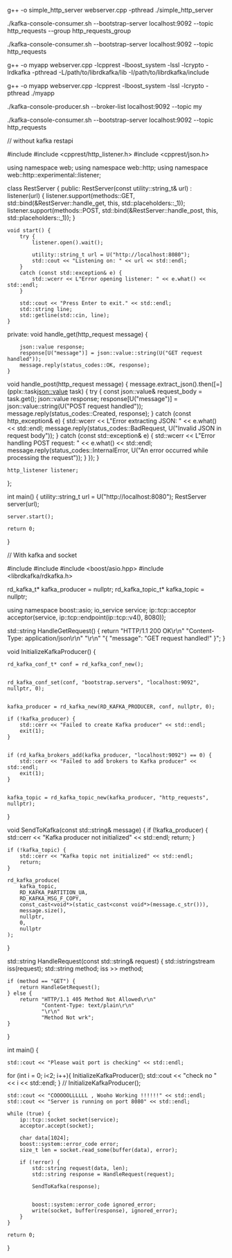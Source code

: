 g++ -o simple_http_server webserver.cpp -pthread
./simple_http_server

 ./kafka-console-consumer.sh --bootstrap-server localhost:9092 --topic http_requests --group http_requests_group


./kafka-console-consumer.sh --bootstrap-server localhost:9092 --topic http_requests

g++ -o myapp webserver.cpp -lcpprest -lboost_system -lssl -lcrypto -lrdkafka -pthread -L/path/to/librdkafka/lib -I/path/to/librdkafka/include


g++ -o myapp webserver.cpp -lcpprest -lboost_system -lssl -lcrypto -pthread
./myapp


./kafka-console-producer.sh --broker-list localhost:9092 --topic my

./kafka-console-consumer.sh --bootstrap-server localhost:9092 --topic http_requests


// without kafka restapi

#include <iostream>
#include <cpprest/http_listener.h>
#include <cpprest/json.h>

using namespace web;
using namespace web::http;
using namespace web::http::experimental::listener;

class RestServer {
public:
    RestServer(const utility::string_t& url)
        : listener(url) {
        listener.support(methods::GET, std::bind(&RestServer::handle_get, this, std::placeholders::_1));
        listener.support(methods::POST, std::bind(&RestServer::handle_post, this, std::placeholders::_1));
    }

    void start() {
        try {
            listener.open().wait();

            utility::string_t url = U("http://localhost:8080");
            std::cout << "Listening on: " << url << std::endl;
        }
        catch (const std::exception& e) {
            std::wcerr << L"Error opening listener: " << e.what() << std::endl;
        }

        std::cout << "Press Enter to exit." << std::endl;
        std::string line;
        std::getline(std::cin, line);
    }

private:
    void handle_get(http_request message) {

        json::value response;
        response[U("message")] = json::value::string(U("GET request handled"));
        message.reply(status_codes::OK, response);
    }

 void handle_post(http_request message) {
    message.extract_json().then([=](pplx::task<json::value> task) {
        try {
            const json::value& request_body = task.get();
            json::value response;
            response[U("message")] = json::value::string(U("POST request handled"));
            message.reply(status_codes::Created, response);
        } catch (const http_exception& e) {
            std::wcerr << L"Error extracting JSON: " << e.what() << std::endl;
            message.reply(status_codes::BadRequest, U("Invalid JSON in request body"));
        } catch (const std::exception& e) {
            std::wcerr << L"Error handling POST request: " << e.what() << std::endl;
            message.reply(status_codes::InternalError, U("An error occurred while processing the request"));
        }
    });
}

    http_listener listener;
};



int main() {
    utility::string_t url = U("http://localhost:8080");
    RestServer server(url);

    server.start();

    return 0;
}







// With kafka and socket  


#include <iostream>
#include <string>
#include <boost/asio.hpp>
#include <librdkafka/rdkafka.h>


rd_kafka_t* kafka_producer = nullptr;
rd_kafka_topic_t* kafka_topic = nullptr; 


using namespace boost::asio;
io_service service;
ip::tcp::acceptor acceptor(service, ip::tcp::endpoint(ip::tcp::v4(), 8080));

std::string HandleGetRequest() {
    return "HTTP/1.1 200 OK\r\n"
           "Content-Type: application/json\r\n"
           "\r\n"
           "{ \"message\": \"GET request handled!\" }";
}

void InitializeKafkaProducer() {
    
    rd_kafka_conf_t* conf = rd_kafka_conf_new();

    
    rd_kafka_conf_set(conf, "bootstrap.servers", "localhost:9092", nullptr, 0);

    
    kafka_producer = rd_kafka_new(RD_KAFKA_PRODUCER, conf, nullptr, 0);

    if (!kafka_producer) {
        std::cerr << "Failed to create Kafka producer" << std::endl;
        exit(1);
    }

    
    if (rd_kafka_brokers_add(kafka_producer, "localhost:9092") == 0) {
        std::cerr << "Failed to add brokers to Kafka producer" << std::endl;
        exit(1);
    }

    
    kafka_topic = rd_kafka_topic_new(kafka_producer, "http_requests", nullptr);
}

void SendToKafka(const std::string& message) {
    if (!kafka_producer) {
        std::cerr << "Kafka producer not initialized" << std::endl;
        return;
    }

    if (!kafka_topic) {
        std::cerr << "Kafka topic not initialized" << std::endl;
        return;
    }

    rd_kafka_produce(
        kafka_topic,
        RD_KAFKA_PARTITION_UA, 
        RD_KAFKA_MSG_F_COPY, 
        const_cast<void*>(static_cast<const void*>(message.c_str())), 
        message.size(), 
        nullptr, 
        0, 
        nullptr 
    );
}

std::string HandleRequest(const std::string& request) {
    std::istringstream iss(request);
    std::string method;
    iss >> method;

    if (method == "GET") {
        return HandleGetRequest();
    } else {
        return "HTTP/1.1 405 Method Not Allowed\r\n"
               "Content-Type: text/plain\r\n"
               "\r\n"
               "Method Not wrk";
    }
}

int main() {

    std::cout << "Please wait port is checking" << std::endl;
 
 for (int i = 0; i<2; i++){
        InitializeKafkaProducer();
    std::cout <<  "check no " << i << std::endl;
 }
    // InitializeKafkaProducer();

    std::cout << "COOOOOLLLLLL , Wooho Working !!!!!!" << std::endl;
    std::cout << "Server is running on port 8080" << std::endl;

    while (true) {
        ip::tcp::socket socket(service);
        acceptor.accept(socket);

        char data[1024];
        boost::system::error_code error;
        size_t len = socket.read_some(buffer(data), error);

        if (!error) {
            std::string request(data, len);
            std::string response = HandleRequest(request);

            SendToKafka(response);


            boost::system::error_code ignored_error;
            write(socket, buffer(response), ignored_error);
        }
    }

    return 0;
}





